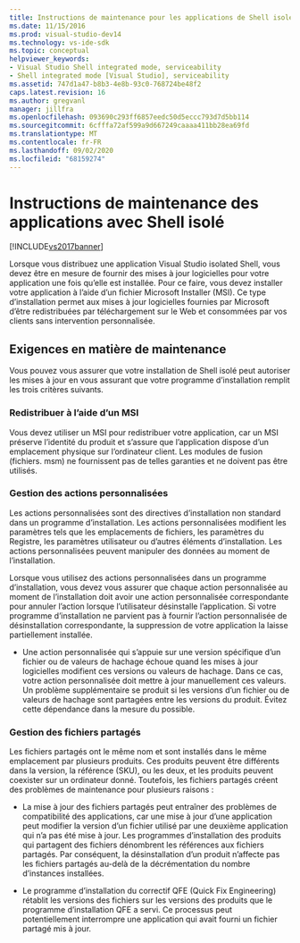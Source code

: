 ```yaml
---
title: Instructions de maintenance pour les applications de Shell isolé | Microsoft Docs
ms.date: 11/15/2016
ms.prod: visual-studio-dev14
ms.technology: vs-ide-sdk
ms.topic: conceptual
helpviewer_keywords:
- Visual Studio Shell integrated mode, serviceability
- Shell integrated mode [Visual Studio], serviceability
ms.assetid: 747d1a47-b8b3-4e8b-93c0-768724be48f2
caps.latest.revision: 16
ms.author: gregvanl
manager: jillfra
ms.openlocfilehash: 093690c293ff6857eedc50d5eccc793d7d5bb114
ms.sourcegitcommit: 6cfffa72af599a9d667249caaaa411bb28ea69fd
ms.translationtype: MT
ms.contentlocale: fr-FR
ms.lasthandoff: 09/02/2020
ms.locfileid: "68159274"
---
```

# <a name="servicing-guidelines-for-isolated-shell-applications"></a>Instructions de maintenance des applications avec Shell isolé
[!INCLUDE[vs2017banner](../includes/vs2017banner.md)]

Lorsque vous distribuez une application Visual Studio isolated Shell, vous devez être en mesure de fournir des mises à jour logicielles pour votre application une fois qu’elle est installée. Pour ce faire, vous devez installer votre application à l’aide d’un fichier Microsoft Installer (MSI). Ce type d’installation permet aux mises à jour logicielles fournies par Microsoft d’être redistribuées par téléchargement sur le Web et consommées par vos clients sans intervention personnalisée.  
  
## <a name="servicing-requirements"></a>Exigences en matière de maintenance  
 Vous pouvez vous assurer que votre installation de Shell isolé peut autoriser les mises à jour en vous assurant que votre programme d’installation remplit les trois critères suivants.  
  
### <a name="redistribute-by-using-an-msi"></a>Redistribuer à l’aide d’un MSI  
 Vous devez utiliser un MSI pour redistribuer votre application, car un MSI préserve l’identité du produit et s’assure que l’application dispose d’un emplacement physique sur l’ordinateur client. Les modules de fusion (fichiers. msm) ne fournissent pas de telles garanties et ne doivent pas être utilisés.  
  
### <a name="accounting-for-custom-actions"></a>Gestion des actions personnalisées  
 Les actions personnalisées sont des directives d’installation non standard dans un programme d’installation. Les actions personnalisées modifient les paramètres tels que les emplacements de fichiers, les paramètres du Registre, les paramètres utilisateur ou d’autres éléments d’installation. Les actions personnalisées peuvent manipuler des données au moment de l’installation.  
  
 Lorsque vous utilisez des actions personnalisées dans un programme d’installation, vous devez vous assurer que chaque action personnalisée au moment de l’installation doit avoir une action personnalisée correspondante pour annuler l’action lorsque l’utilisateur désinstalle l’application. Si votre programme d’installation ne parvient pas à fournir l’action personnalisée de désinstallation correspondante, la suppression de votre application la laisse partiellement installée.  
  
- Une action personnalisée qui s’appuie sur une version spécifique d’un fichier ou de valeurs de hachage échoue quand les mises à jour logicielles modifient ces versions ou valeurs de hachage. Dans ce cas, votre action personnalisée doit mettre à jour manuellement ces valeurs. Un problème supplémentaire se produit si les versions d’un fichier ou de valeurs de hachage sont partagées entre les versions du produit. Évitez cette dépendance dans la mesure du possible.  
  
### <a name="accounting-for-shared-files"></a>Gestion des fichiers partagés  
 Les fichiers partagés ont le même nom et sont installés dans le même emplacement par plusieurs produits. Ces produits peuvent être différents dans la version, la référence (SKU), ou les deux, et les produits peuvent coexister sur un ordinateur donné. Toutefois, les fichiers partagés créent des problèmes de maintenance pour plusieurs raisons :  
  
- La mise à jour des fichiers partagés peut entraîner des problèmes de compatibilité des applications, car une mise à jour d’une application peut modifier la version d’un fichier utilisé par une deuxième application qui n’a pas été mise à jour. Les programmes d’installation des produits qui partagent des fichiers dénombrent les références aux fichiers partagés. Par conséquent, la désinstallation d’un produit n’affecte pas les fichiers partagés au-delà de la décrémentation du nombre d’instances installées.  
  
- Le programme d’installation du correctif QFE (Quick Fix Engineering) rétablit les versions des fichiers sur les versions des produits que le programme d’installation QFE a servi. Ce processus peut potentiellement interrompre une application qui avait fourni un fichier partagé mis à jour.
